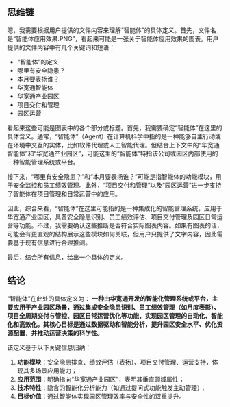## 思维链

<think>嗯，我需要根据用户提供的文件内容来理解“智能体”的具体定义。首先，文件名是“智能体应用效果.PNG”，看起来可能是一张关于智能体应用效果的图表。用户提供的文件内容中有几个关键词和短语：

- “智能体”的定义
- 哪里有安全隐患？
- 本月要表扬谁？
- 华宽通智能体
- 华宽通产业园区
- 项目交付和管理
- 园区运营

看起来这些可能是图表中的各个部分或标题。首先，我需要确定“智能体”在这里的具体含义。通常，“智能体”（Agent）在计算机科学中指的是一种能够自主行动或在环境中交互的实体，比如软件代理或人工智能代理。但结合上下文中的“华宽通智能体”和“华宽通产业园区”，可能这里的“智能体”特指该公司或园区内部使用的一种智能管理系统或平台。

接下来，“哪里有安全隐患？”和“本月要表扬谁？”可能是指智能体的功能模块，用于安全监控和员工绩效管理。此外，“项目交付和管理”以及“园区运营”进一步支持了智能体在项目管理和日常运营中的应用。

因此，综合来看，“智能体”在这里可能指的是一种集成化的智能管理系统，应用于华宽通产业园区，具备安全隐患识别、员工绩效评估、项目交付管理及园区日常运营等功能。不过，我需要确认这些推断是否符合实际图表内容。如果有图表的话，可能会有更直观的结构展示这些模块如何关联，但用户只提供了文字内容，因此需要基于现有信息进行合理推测。

最后，结合所有信息，给出一个具体的定义。</think>

## 结论

“智能体”在此处的具体定义为：
**一种由华宽通开发的智能化管理系统或平台，主要应用于产业园区场景，通过集成安全隐患识别、员工绩效管理（如月度表彰）、项目全周期交付与管控、园区日常运营优化等功能，实现园区管理的自动化、智能化和高效化。其核心目标是通过数据驱动和智能分析，提升园区安全水平、优化资源配置，并推动运营决策的科学性。**

该定义基于以下关键信息归纳：

1. **功能模块**：安全隐患排查、绩效评估（表扬）、项目交付管理、运营支持，体现其多场景应用能力；
2. **应用范围**：明确指向“华宽通产业园区”，表明其垂直领域属性；
3. **技术特性**：隐含的智能化分析能力（如通过提问式功能触发主动管理）；
4. **目标价值**：通过智能体实现园区管理效率与安全性的双重提升。
